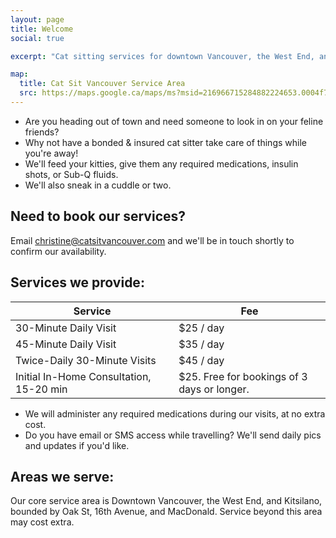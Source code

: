 ```yaml
---
layout: page
title: Welcome
social: true

excerpt: "Cat sitting services for downtown Vancouver, the West End, and Kitsilano."

map:
  title: Cat Sit Vancouver Service Area
  src: https://maps.google.ca/maps/ms?msid=216966715284882224653.0004f792eb4dce6b6b104&msa=0&ie=UTF8&t=m&ll=49.274749,-123.137341&spn=0.039087,0.090895
---
```

* Are you heading out of town and need someone to look in on your feline friends?
* Why not have a bonded & insured cat sitter take care of things while you're away!
* We'll feed your kitties, give them any required medications, insulin shots, or Sub-Q fluids.
* We'll also sneak in a cuddle or two.

## Need to book our services?

Email [christine@catsitvancouver.com](mailto:christine@catsitvancouver.com?subject=Booking%20request&body=Are%20you%20available%20to%20cat%20sit%20from%20DepartureDate%20through%20ReturnDate%3F) and we'll be in touch shortly to confirm our availability.

## Services we provide:
Service  | Fee
------------- | -------------
30-Minute Daily Visit  | $25 / day
45-Minute Daily Visit  | $35 / day
Twice-Daily 30-Minute Visits | $45 / day
Initial In-­Home Consultation, 15­-20 min | $25. Free for bookings of 3 days or longer.

* We will administer any required medications during our visits, at no extra cost.
* Do you have email or SMS access while travelling? We'll send daily pics and updates if you'd like.

## Areas we serve:

Our core service area is Downtown Vancouver, the West End, and Kitsilano, bounded by Oak St, 16th Avenue, and MacDonald. Service beyond this area may cost extra.

